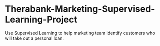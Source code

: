 # Therabank-Marketing-Supervised-Learning-Project
Use Supervised Learning to help marketing team identify customers who will take out a personal loan.

